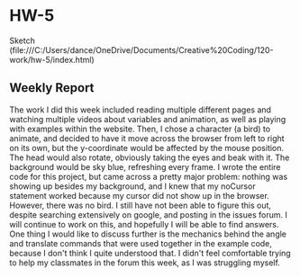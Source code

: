 # HW-5

Sketch (file:///C:/Users/dance/OneDrive/Documents/Creative%20Coding/120-work/hw-5/index.html)

## Weekly Report
The work I did this week included reading multiple different pages and watching multiple videos about variables and animation, as well as playing with examples within the website. Then, I chose a character (a bird) to animate, and decided to have it move across the browser from left to right on its own, but the y-coordinate would be affected by the mouse position. The head would also rotate, obviously taking the eyes and beak with it. The background would be sky blue, refreshing every frame. I wrote the entire code for this project, but came across a pretty major problem: nothing was showing up besides my background, and I knew that my noCursor statement worked because my cursor did not show up in the browser. However, there was no bird. I still have not been able to figure this out, despite searching extensively on google, and posting in the issues forum. I will continue to work on this, and hopefully I will be able to find answers. One thing I would like to discuss further is the mechanics behind the angle and translate commands that were used together in the example code, because I don't think I quite understood that. I didn't feel comfortable trying to help my classmates in the forum this week, as I was struggling myself.
